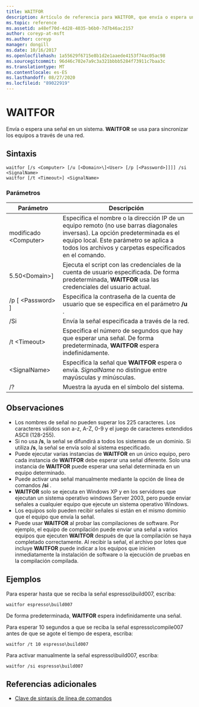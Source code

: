 ```yaml
---
title: WAITFOR
description: Artículo de referencia para WAITFOR, que envía o espera una señal en un sistema. **WAITFOR** se usa para sincronizar los equipos a través de una red.
ms.topic: reference
ms.assetid: a48ef70d-4d28-4035-b6b0-7d7b46ac2157
author: coreyp-at-msft
ms.author: coreyp
manager: dongill
ms.date: 10/16/2017
ms.openlocfilehash: 1a55629f6715e8b1d2e1aaede4153f74ac05ac98
ms.sourcegitcommit: 96d46c702e7a9c3a321bbbb5284f73911c7baa3c
ms.translationtype: MT
ms.contentlocale: es-ES
ms.lasthandoff: 08/27/2020
ms.locfileid: "89022919"
---
```

# <a name="waitfor"></a>WAITFOR



Envía o espera una señal en un sistema. **WAITFOR** se usa para sincronizar los equipos a través de una red.



## <a name="syntax"></a>Sintaxis

```
waitfor [/s <Computer> [/u [<Domain>\]<User> [/p [<Password>]]]] /si <SignalName>
waitfor [/t <Timeout>] <SignalName>
```

### <a name="parameters"></a>Parámetros

|       Parámetro       |                                                                                         Descripción                                                                                          |
|-----------------------|----------------------------------------------------------------------------------------------------------------------------------------------------------------------------------------------|
|    modificado \<Computer>     | Especifica el nombre o la dirección IP de un equipo remoto (no use barras diagonales inversas). La opción predeterminada es el equipo local. Este parámetro se aplica a todos los archivos y carpetas especificados en el comando. |
| 5.50\<Domain>\]<User> |                              Ejecuta el script con las credenciales de la cuenta de usuario especificada. De forma predeterminada, **WAITFOR** usa las credenciales del usuario actual.                               |
|   /p [ \<Password> ]    |                                                    Especifica la contraseña de la cuenta de usuario que se especifica en el parámetro **/u** .                                                     |
|          /Si          |                                                                        Envía la señal especificada a través de la red.                                                                        |
|     /t \<Timeout>     |                                              Especifica el número de segundos que hay que esperar una señal. De forma predeterminada, **WAITFOR** espera indefinidamente.                                               |
|     \<SignalName>     |                                                Especifica la señal que **WAITFOR** espera o envía. *SignalName* no distingue entre mayúsculas y minúsculas.                                                 |
|          /?           |                                                                             Muestra la ayuda en el símbolo del sistema.                                                                             |

## <a name="remarks"></a>Observaciones

-   Los nombres de señal no pueden superar los 225 caracteres. Los caracteres válidos son a-z, A-Z, 0-9 y el juego de caracteres extendidos ASCII (128-255).
-   Si no usa **/s**, la señal se difundirá a todos los sistemas de un dominio. Si utiliza **/s**, la señal se envía solo al sistema especificado.
-   Puede ejecutar varias instancias de **WAITFOR** en un único equipo, pero cada instancia de **WAITFOR** debe esperar una señal diferente. Solo una instancia de **WAITFOR** puede esperar una señal determinada en un equipo determinado.
-   Puede activar una señal manualmente mediante la opción de línea de comandos **/si** .
-   **WAITFOR** solo se ejecuta en Windows XP y en los servidores que ejecutan un sistema operativo windows Server 2003, pero puede enviar señales a cualquier equipo que ejecute un sistema operativo Windows.
-   Los equipos solo pueden recibir señales si están en el mismo dominio que el equipo que envía la señal.
-   Puede usar **WAITFOR** al probar las compilaciones de software. Por ejemplo, el equipo de compilación puede enviar una señal a varios equipos que ejecuten **WAITFOR** después de que la compilación se haya completado correctamente. Al recibir la señal, el archivo por lotes que incluye **WAITFOR** puede indicar a los equipos que inicien inmediatamente la instalación de software o la ejecución de pruebas en la compilación compilada.

## <a name="examples"></a>Ejemplos

Para esperar hasta que se reciba la señal espresso\build007, escriba:
```
waitfor espresso\build007
```
De forma predeterminada, **WAITFOR** espera indefinidamente una señal.

Para esperar 10 segundos a que se reciba la señal espresso\compile007 antes de que se agote el tiempo de espera, escriba:
```
waitfor /t 10 espresso\build007
```
Para activar manualmente la señal espresso\build007, escriba:
```
waitfor /si espresso\build007
```

## <a name="additional-references"></a>Referencias adicionales

- [Clave de sintaxis de línea de comandos](command-line-syntax-key.md)